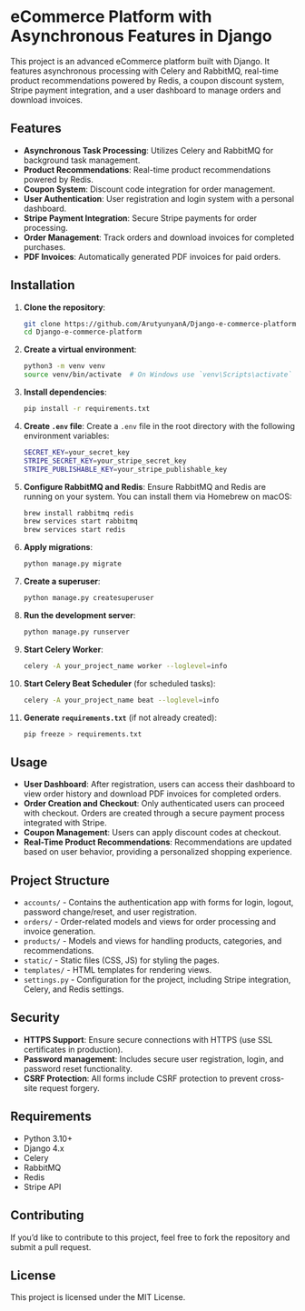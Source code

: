 # eCommerce Platform with Asynchronous Features in Django

This project is an advanced eCommerce platform built with Django. It features asynchronous processing with Celery and RabbitMQ, real-time product recommendations powered by Redis, a coupon discount system, Stripe payment integration, and a user dashboard to manage orders and download invoices.

## Features

- **Asynchronous Task Processing**: Utilizes Celery and RabbitMQ for background task management.
- **Product Recommendations**: Real-time product recommendations powered by Redis.
- **Coupon System**: Discount code integration for order management.
- **User Authentication**: User registration and login system with a personal dashboard.
- **Stripe Payment Integration**: Secure Stripe payments for order processing.
- **Order Management**: Track orders and download invoices for completed purchases.
- **PDF Invoices**: Automatically generated PDF invoices for paid orders.

## Installation

1. **Clone the repository**:
    ```bash
    git clone https://github.com/ArutyunyanA/Django-e-commerce-platform.git
    cd Django-e-commerce-platform
    ```

2. **Create a virtual environment**:
    ```bash
    python3 -m venv venv
    source venv/bin/activate  # On Windows use `venv\Scripts\activate`
    ```

3. **Install dependencies**:
    ```bash
    pip install -r requirements.txt
    ```

4. **Create `.env` file**:
    Create a `.env` file in the root directory with the following environment variables:
    ```bash
    SECRET_KEY=your_secret_key
    STRIPE_SECRET_KEY=your_stripe_secret_key
    STRIPE_PUBLISHABLE_KEY=your_stripe_publishable_key
    ```

5. **Configure RabbitMQ and Redis**:
    Ensure RabbitMQ and Redis are running on your system. You can install them via Homebrew on macOS:
    ```bash
    brew install rabbitmq redis
    brew services start rabbitmq
    brew services start redis
    ```

6. **Apply migrations**:
    ```bash
    python manage.py migrate
    ```

7. **Create a superuser**:
    ```bash
    python manage.py createsuperuser
    ```

8. **Run the development server**:
    ```bash
    python manage.py runserver
    ```

9. **Start Celery Worker**:
    ```bash
    celery -A your_project_name worker --loglevel=info
    ```

10. **Start Celery Beat Scheduler** (for scheduled tasks):
    ```bash
    celery -A your_project_name beat --loglevel=info
    ```

11. **Generate `requirements.txt`** (if not already created):
    ```bash
    pip freeze > requirements.txt
    ```

## Usage

- **User Dashboard**: After registration, users can access their dashboard to view order history and download PDF invoices for completed orders.
- **Order Creation and Checkout**: Only authenticated users can proceed with checkout. Orders are created through a secure payment process integrated with Stripe.
- **Coupon Management**: Users can apply discount codes at checkout.
- **Real-Time Product Recommendations**: Recommendations are updated based on user behavior, providing a personalized shopping experience.

## Project Structure

- `accounts/` - Contains the authentication app with forms for login, logout, password change/reset, and user registration.
- `orders/` - Order-related models and views for order processing and invoice generation.
- `products/` - Models and views for handling products, categories, and recommendations.
- `static/` - Static files (CSS, JS) for styling the pages.
- `templates/` - HTML templates for rendering views.
- `settings.py` - Configuration for the project, including Stripe integration, Celery, and Redis settings.

## Security

- **HTTPS Support**: Ensure secure connections with HTTPS (use SSL certificates in production).
- **Password management**: Includes secure user registration, login, and password reset functionality.
- **CSRF Protection**: All forms include CSRF protection to prevent cross-site request forgery.

## Requirements

- Python 3.10+
- Django 4.x
- Celery
- RabbitMQ
- Redis
- Stripe API

## Contributing

If you’d like to contribute to this project, feel free to fork the repository and submit a pull request.

## License

This project is licensed under the MIT License.
